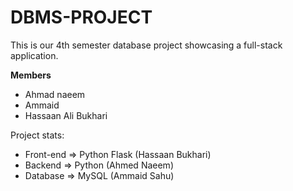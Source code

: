 # DBMS-PROJECT

This is our 4th semester database project showcasing a full-stack application.

**Members**
  * Ahmad naeem
  * Ammaid
  * Hassaan Ali Bukhari

    
Project stats:

 * Front-end => Python Flask (Hassaan Bukhari)
 * Backend => Python (Ahmed Naeem)
 * Database => MySQL (Ammaid Sahu)
